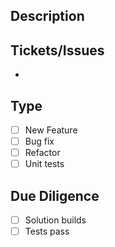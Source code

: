 ## Description
<!--Put your description of the work done-->
## Tickets/Issues
- <!-- link -->
## Type
 - [ ] New Feature
 - [ ] Bug fix
 - [ ] Refactor
 - [ ] Unit tests

## Due Diligence
 - [ ] Solution builds
 - [ ] Tests pass
<!--Screenshot of testing window-->
 
